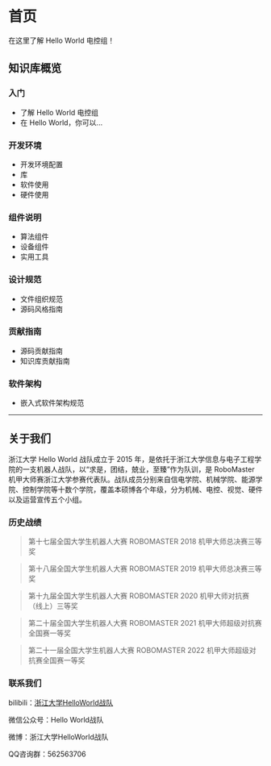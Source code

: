 # 首页

在这里了解 Hello World 电控组！

## 知识库概览
### 入门

* 了解 Hello World 电控组
* 在 Hello World，你可以...

### 开发环境

* 开发环境配置
* 库
* 软件使用
* 硬件使用

### 组件说明

* 算法组件
* 设备组件
* 实用工具

### 设计规范

* 文件组织规范
* 源码风格指南

### 贡献指南

* 源码贡献指南
* 知识库贡献指南

### 软件架构

* 嵌入式软件架构规范

---------------------------------------
## 关于我们

浙江大学 Hello World 战队成立于 2015 年，是依托于浙江大学信息与电子工程学院的一支机器人战队，以“求是，团结，兢业，至臻”作为队训，是 RoboMaster 机甲大师赛浙江大学参赛代表队。战队成员分别来自信电学院、机械学院、能源学院、控制学院等十数个学院，覆盖本硕博各个年级，分为机械、电控、视觉、硬件以及运营宣传五个小组。


### 历史战绩

> 第十七届全国大学生机器人大赛 ROBOMASTER 2018 机甲大师总决赛三等奖

> 第十八届全国大学生机器人大赛 ROBOMASTER 2019 机甲大师总决赛三等奖

> 第十九届全国大学生机器人大赛 ROBOMASTER 2020 机甲大师对抗赛（线上）三等奖

> 第二十届全国大学生机器人大赛 ROBOMASTER 2021 机甲大师超级对抗赛全国赛一等奖

> 第二十一届全国大学生机器人大赛 ROBOMASTER 2022 机甲大师超级对抗赛全国赛一等奖


### 联系我们

bilibili：[浙江大学HelloWorld战队](https://space.bilibili.com/1882602720)

微信公众号：Hello World战队

微博：浙江大学HelloWorld战队

QQ咨询群：562563706


